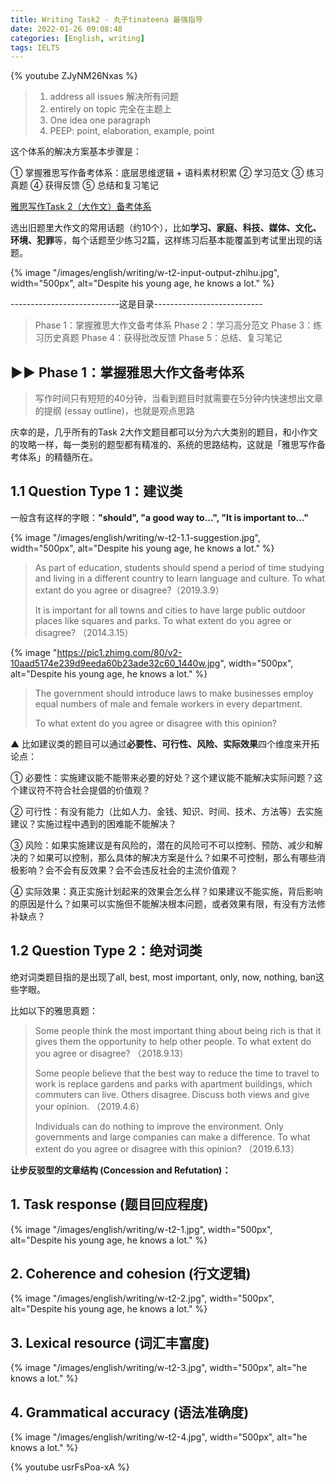```yaml
---
title: Writing Task2 - 丸子tinateena 最强指导
date: 2022-01-26 09:08:48
categories: [English, writing]
tags: IELTS
---
```


{% youtube ZJyNM26Nxas %}

> 1. address all issues 解决所有问题
> 2. entirely on topic 完全在主题上
> 3. One idea one paragraph
> 4. PEEP: point, elaboration, example, point

这个体系的解决方案基本步骤是：

① 掌握雅思写作备考体系：底层思维逻辑 + 语料素材积累
② 学习范文
③ 练习真题
④ 获得反馈
⑤ 总结和复习笔记

[雅思写作Task 2（大作文）备考体系](https://zhuanlan.zhihu.com/p/114305647)

选出旧题里大作文的常用话题（约10个），比如**学习、家庭、科技、媒体、文化、环境、犯罪**等，每个话题至少练习2篇，这样练习后基本能覆盖到考试里出现的话题。

<!-- more -->

{% image "/images/english/writing/w-t2-input-output-zhihu.jpg", width="500px", alt="Despite his young age, he knows a lot." %}

---------------------------这是目录---------------------------

> Phase 1：掌握雅思大作文备考体系
> Phase 2：学习高分范文
> Phase 3：练习历史真题
> Phase 4：获得批改反馈
> Phase 5：总结、复习笔记

## ▶▶ Phase 1：掌握雅思大作文备考体系

> 写作时间只有短短的40分钟，当看到题目时就需要在5分钟内快速想出文章的提纲 (essay outline)，也就是观点思路

庆幸的是，几乎所有的Task 2大作文题目都可以分为六大类别的题目，和小作文的攻略一样，每一类别的题型都有精准的、系统的思路结构，这就是「雅思写作备考体系」的精髓所在。

## 1.1 Question Type 1：建议类

一般含有这样的字眼：**"should", "a good way to...", "It is important to..."**

{% image "/images/english/writing/w-t2-1.1-suggestion.jpg", width="500px", alt="Despite his young age, he knows a lot." %}

> As part of education, students should spend a period of time studying and living in a different country to learn language and culture. To what extant do you agree or disagree?（2019.3.9）
>
> It is important for all towns and cities to have large public outdoor places like squares and parks. To what extent do you agree or disagree? （2014.3.15）

{% image "https://pic1.zhimg.com/80/v2-10aad5174e239d9eeda60b23ade32c60_1440w.jpg", width="500px", alt="Despite his young age, he knows a lot." %}

> The government should introduce laws to make businesses employ equal numbers of male and female workers in every department.
>
> To what extent do you agree or disagree with this opinion?


▲ 比如建议类的题目可以通过**必要性、可行性、风险、实际效果**四个维度来开拓论点：

① 必要性：实施建议能不能带来必要的好处？这个建议能不能解决实际问题？这个建议符不符合社会提倡的价值观？

② 可行性：有没有能力（比如人力、金钱、知识、时间、技术、方法等）去实施建议？实施过程中遇到的困难能不能解决？

③ 风险：如果实施建议是有风险的，潜在的风险可不可以控制、预防、减少和解决的？如果可以控制，那么具体的解决方案是什么？如果不可控制，那么有哪些消极影响？会不会有反效果？会不会违反社会的主流价值观？

④ 实际效果：真正实施计划起来的效果会怎么样？如果建议不能实施，背后影响的原因是什么？如果可以实施但不能解决根本问题，或者效果有限，有没有方法修补缺点？

## 1.2 Question Type 2：绝对词类

绝对词类题目指的是出现了all, best, most important, only, now, nothing, ban这些字眼。

比如以下的雅思真题：

> Some people think the most important thing about being rich is that it gives them the opportunity to help other people. To what extent do you agree or disagree? （2018.9.13）
>
> Some people believe that the best way to reduce the time to travel to work is replace gardens and parks with apartment buildings, which commuters can live. Others disagree. Discuss both views and give your opinion. （2019.4.6）
>
> Individuals can do nothing to improve the environment. Only governments and large companies can make a difference. To what extent do you agree or disagree with this opinion? （2019.6.13）

**让步反驳型的文章结构 (Concession and Refutation)：**

## 1. Task response (题目回应程度)

{% image "/images/english/writing/w-t2-1.jpg", width="500px", alt="Despite his young age, he knows a lot." %}

## 2. Coherence and cohesion (行文逻辑)

{% image "/images/english/writing/w-t2-2.jpg", width="500px", alt="Despite his young age, he knows a lot." %}

## 3. Lexical resource (词汇丰富度)

{% image "/images/english/writing/w-t2-3.jpg", width="500px", alt="he knows a lot." %}

## 4. Grammatical accuracy (语法准确度)

{% image "/images/english/writing/w-t2-4.jpg", width="500px", alt="he knows a lot." %}

{% youtube usrFsPoa-xA %}

